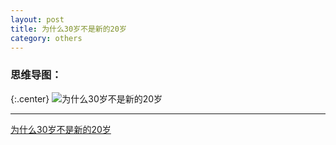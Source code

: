 ```yaml
---
layout: post
title: 为什么30岁不是新的20岁
category: others
---
```


### 思维导图：

{:.center}
![为什么30岁不是新的20岁](http://img.oncelee.com/assets%2Fimg%2F20160109%2Fthirty-is-not-a-new-tweenty.PNG)










---

[为什么30岁不是新的20岁](https://www.ted.com/talks/meg_jay_why_30_is_not_the_new_20?language=zh-cn#t-256196)

